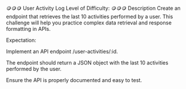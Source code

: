 🪙🪙🪙 User Activity Log
Level of Difficulty: 🪙🪙🪙
Description
Create an endpoint that retrieves the last 10 activities performed by a user. This challenge will help you practice complex data retrieval and response formatting in APIs.

Expectation:

Implement an API endpoint /user-activities/:id.

The endpoint should return a JSON object with the last 10 activities performed by the user.

Ensure the API is properly documented and easy to test.
